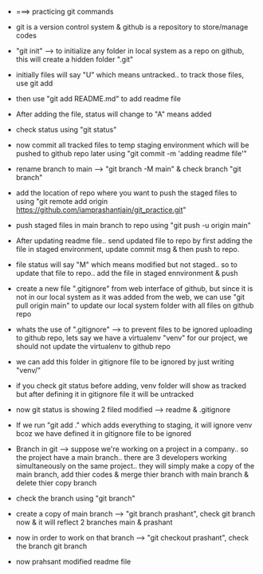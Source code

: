- ===> practicing git commands

- git is a version control system & github is a repository to store/manage codes
- "git init" --> to initialize any folder in local system as a repo on github, this will create a hidden folder ".git"
- initially files will say "U" which means untracked.. to track those files, use git add
- then use "git add README.md" to add readme file
- After adding the file, status will change to "A" means added
- check status using "git status"
- now commit all tracked files to temp staging environment which will be pushed to github repo later using "git commit -m 'adding readme file'"
- rename branch to main --> "git branch -M main" & check branch "git branch"
- add the location of repo where you want to push the staged files to using "git remote add origin https://github.com/iamprashantjain/git_practice.git"
- push staged files in main branch to repo using "git push -u origin main"
- After updating readme file.. send updated file to repo by first adding the file in staged environment, update commit msg & then push to repo.
- file status will say "M" which means modified but not staged.. so to update that file to repo.. add the file in staged ennvironment & push
- create a new file ".gitignore" from web interface of github, but since it is not in our local system as it was added from the web, we can use "git pull origin main" to update our local system folder with all files on github repo
- whats the use of ".gitignore" --> to prevent files to be ignored uploading to github repo, lets say we have a virtualenv "venv" for our project, we should not update the virtualenv to github repo
- we can add this folder in gitignore file to be ignored by just writing "venv/"
- if you check git status before adding, venv folder will show as tracked but after defining it in gitignore file it will be untracked
- now git status is showing 2 filed modified --> readme & .gitignore
- If we run "git add ." which adds everything to staging, it will ignore venv bcoz we have defined it in gitignore file to be ignored

- Branch in git --> suppose we're working on a project in a company.. so the project have a main branch.. there are 3 developers working simultaneously on the same project.. they will simply make a copy of the main branch, add thier codes & merge thier branch with main branch & delete thier copy branch

- check the branch using "git branch"
- create a copy of main branch --> "git branch prashant", check git branch now & it will reflect 2 branches main & prashant
- now in order to work on that branch --> "git checkout prashant", check the branch git branch
- now prahsant modified readme file 